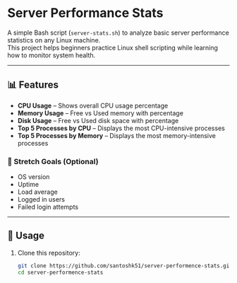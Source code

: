 # Server Performance Stats

A simple Bash script (`server-stats.sh`) to analyze basic server performance statistics on any Linux machine.  
This project helps beginners practice Linux shell scripting while learning how to monitor system health.

---

## 📊 Features

- **CPU Usage** – Shows overall CPU usage percentage  
- **Memory Usage** – Free vs Used memory with percentage  
- **Disk Usage** – Free vs Used disk space with percentage  
- **Top 5 Processes by CPU** – Displays the most CPU-intensive processes  
- **Top 5 Processes by Memory** – Displays the most memory-intensive processes  

### 🔹 Stretch Goals (Optional)
- OS version
- Uptime
- Load average
- Logged in users
- Failed login attempts

---

## 🚀 Usage

1. Clone this repository:
   ```bash
   git clone https://github.com/santoshk51/server-performence-stats.git
   cd server-performence-stats
